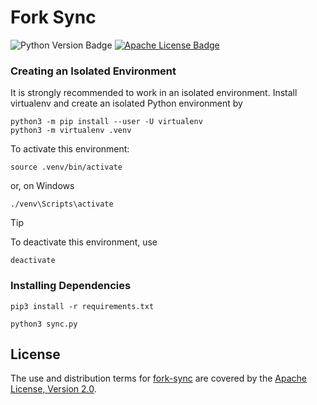 Fork Sync
=========

![Python Version Badge]
[![Apache License Badge]][Apache License, Version 2.0]

### Creating an Isolated Environment

It is strongly recommended to work in an isolated environment. Install virtualenv and create an isolated Python
environment by

```console
python3 -m pip install --user -U virtualenv
python3 -m virtualenv .venv
```

To activate this environment:

```console
source .venv/bin/activate
```

or, on Windows

```console
./venv\Scripts\activate
```

> [!TIP]
> 
> To deactivate this environment, use
> 
> ```console
> deactivate
> ```

### Installing Dependencies

```console
pip3 install -r requirements.txt
```

```console
python3 sync.py
```

License
-------

The use and distribution terms for [fork-sync]() are covered by the [Apache License, Version 2.0].

[Apache License Badge]: https://img.shields.io/badge/Apache%202.0-F25910.svg?style=for-the-badge&logo=Apache&logoColor=white
[Apache License, Version 2.0]: https://www.apache.org/licenses/LICENSE-2.0

[Python Version Badge]: https://img.shields.io/badge/Python-3.10-FFD845?labelColor=498ABC&style=for-the-badge&logo=python&logoColor=white
